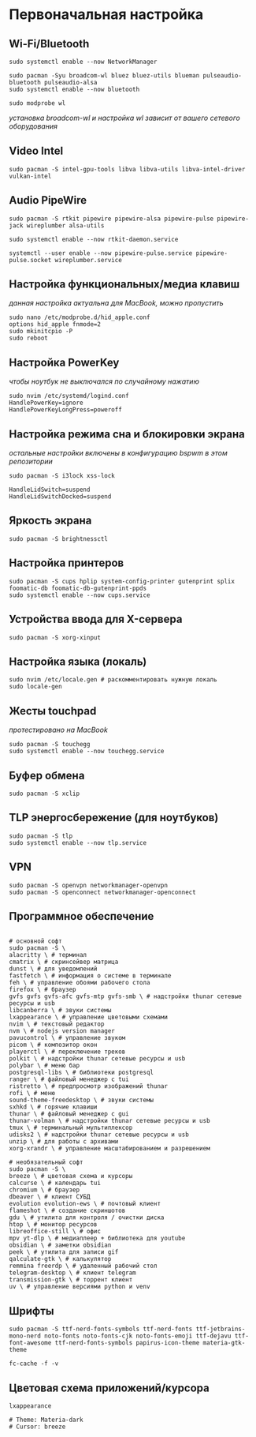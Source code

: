 # Первоначальная настройка

## Wi-Fi/Bluetooth

```Shell
sudo systemctl enable --now NetworkManager

sudo pacman -Syu broadcom-wl bluez bluez-utils blueman pulseaudio-bluetooth pulseaudio-alsa
sudo systemctl enable --now bluetooth

sudo modprobe wl

```

_установка broadcom-wl и настройка wl зависит от вашего сетевого оборудования_

## Video Intel

```Shell
sudo pacman -S intel-gpu-tools libva libva-utils libva-intel-driver vulkan-intel

```

## Audio PipeWire

```Shell
sudo pacman -S rtkit pipewire pipewire-alsa pipewire-pulse pipewire-jack wireplumber alsa-utils

sudo systemctl enable --now rtkit-daemon.service

systemctl --user enable --now pipewire-pulse.service pipewire-pulse.socket wireplumber.service

```

## Настройка функциональных/медиа клавиш

_данная настройка актуальна для MacBook, можно пропустить_

```Shell
sudo nano /etc/modprobe.d/hid_apple.conf
options hid_apple fnmode=2
sudo mkinitcpio -P
sudo reboot

```

## Настройка PowerKey

_чтобы ноутбук не выключался по случайному нажатию_

```Shell
sudo nvim /etc/systemd/logind.conf
HandlePowerKey=ignore
HandlePowerKeyLongPress=poweroff

```

## Настройка режима сна и блокировки экрана

_остальные настройки включены в конфигурацию bspwm в этом репозитории_

```Shell
sudo pacman -S i3lock xss-lock

HandleLidSwitch=suspend
HandleLidSwitchDocked=suspend

```

## Яркость экрана

```Shell
sudo pacman -S brightnessctl

```

## Настройка принтеров

```Shell
sudo pacman -S cups hplip system-config-printer gutenprint splix foomatic-db foomatic-db-gutenprint-ppds
sudo systemctl enable --now cups.service

```

## Устройства ввода для X-сервера

```Shell
sudo pacman -S xorg-xinput

```

## Настройка языка (локаль)

```Shell
sudo nvim /etc/locale.gen # раскомментировать нужную локаль
sudo locale-gen

```

## Жесты touchpad

_протестировано на MacBook_

```Shell
sudo pacman -S touchegg
sudo systemctl enable --now touchegg.service

```

## Буфер обмена

```Shell
sudo pacman -S xclip

```

## TLP энергосбережение (для ноутбуков)

```Shell
sudo pacman -S tlp
sudo systemctl enable --now tlp.service

```

## VPN

```Shell
sudo pacman -S openvpn networkmanager-openvpn
sudo pacman -S openconnect networkmanager-openconnect

```

## Программное обеспечение

```Shell

# основной софт
sudo pacman -S \
alacritty \ # терминал
cmatrix \ # скринсейвер матрица
dunst \ # для уведомлений
fastfetch \ # информация о системе в терминале
feh \ # управление обоями рабочего стола
firefox \ # браузер
gvfs gvfs gvfs-afc gvfs-mtp gvfs-smb \ # надстройки thunar сетевые ресурсы и usb
libcanberra \ # звуки системы
lxappearance \ # управление цветовыми схемами
nvim \ # текстовый редактор
nvm \ # nodejs version manager
pavucontrol \ # управление звуком
picom \ # композитор окон
playerctl \ # переключение треков
polkit \ # надстройки thunar сетевые ресурсы и usb
polybar \ # меню бар
postgresql-libs \ # библиотеки postgresql
ranger \ # файловый менеджер с tui
ristretto \ # предпросмотр изображений thunar
rofi \ # меню
sound-theme-freedesktop \ # звуки системы
sxhkd \ # горячие клавиши
thunar \ # файловый менеджер с gui
thunar-volman \ # надстройки thunar сетевые ресурсы и usb
tmux \ # терминальный мультиплексор
udisks2 \ # надстройки thunar сетевые ресурсы и usb
unzip \ # для работы с архивами
xorg-xrandr \ # управление масштабированием и разрешением

# необязательный софт
sudo pacman -S \
breeze \ # цветовая схема и курсоры
calcurse \ # календарь tui
chromium \ # браузер
dbeaver \ # клиент СУБД
evolution evolution-ews \ # почтовый клиент
flameshot \ # создание скриншотов
gdu \ # утилита для контроля / очистки диска
htop \ # монитор ресурсов
libreoffice-still \ # офис
mpv yt-dlp \ # медиаплеер + библиотека для youtube
obsidian \ # заметки obsidian
peek \ # утилита для записи gif
qalculate-gtk \ # калькулятор
remmina freerdp \ # удаленный рабочий стол
telegram-desktop \ # клиент telegram
transmission-gtk \ # торрент клиент
uv \ # управление версиями python и venv

```

## Шрифты

```Shell
sudo pacman -S ttf-nerd-fonts-symbols ttf-nerd-fonts ttf-jetbrains-mono-nerd noto-fonts noto-fonts-cjk noto-fonts-emoji ttf-dejavu ttf-font-awesome ttf-nerd-fonts-symbols papirus-icon-theme materia-gtk-theme

fc-cache -f -v

```

## Цветовая схема приложений/курсора

```Shell
lxappearance

# Theme: Materia-dark
# Cursor: breeze

```
